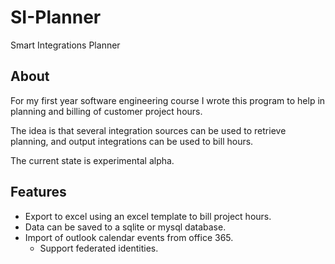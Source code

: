 # SI-Planner
Smart Integrations Planner

## About
For my first year software engineering course I wrote this program to help in planning and billing of customer project hours.

The idea is that several integration sources can be used to retrieve planning, and output integrations can be used to bill hours.

The current state is experimental alpha.

## Features
* Export to excel using an excel template to bill project hours.
* Data can be saved to a sqlite or mysql database.
* Import of outlook calendar events from office 365.
  * Support federated identities.
